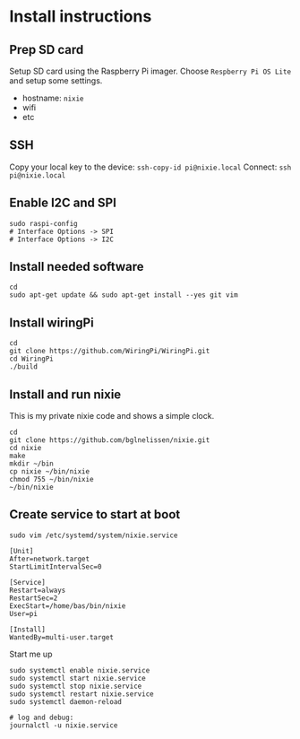 # Install instructions

## Prep SD card

Setup SD card using the Raspberry Pi imager. Choose `Respberry Pi OS Lite` and setup some settings.

- hostname: `nixie`
- wifi
- etc

## SSH

Copy your local key to the device: `ssh-copy-id pi@nixie.local`
Connect: `ssh pi@nixie.local`

## Enable I2C and SPI

```
sudo raspi-config
# Interface Options -> SPI
# Interface Options -> I2C
```

## Install needed software

```
cd
sudo apt-get update && sudo apt-get install --yes git vim
```

## Install wiringPi

```
cd
git clone https://github.com/WiringPi/WiringPi.git
cd WiringPi
./build
```

## Install and run nixie

This is my private nixie code and shows a simple clock.

```
cd
git clone https://github.com/bglnelissen/nixie.git
cd nixie
make
mkdir ~/bin
cp nixie ~/bin/nixie
chmod 755 ~/bin/nixie
~/bin/nixie
```

## Create service to start at boot

```
sudo vim /etc/systemd/system/nixie.service
```

```
[Unit]
After=network.target
StartLimitIntervalSec=0

[Service]
Restart=always
RestartSec=2
ExecStart=/home/bas/bin/nixie
User=pi

[Install]
WantedBy=multi-user.target
```

Start me up

```
sudo systemctl enable nixie.service
sudo systemctl start nixie.service
sudo systemctl stop nixie.service
sudo systemctl restart nixie.service
sudo systemctl daemon-reload

# log and debug:
journalctl -u nixie.service
```
